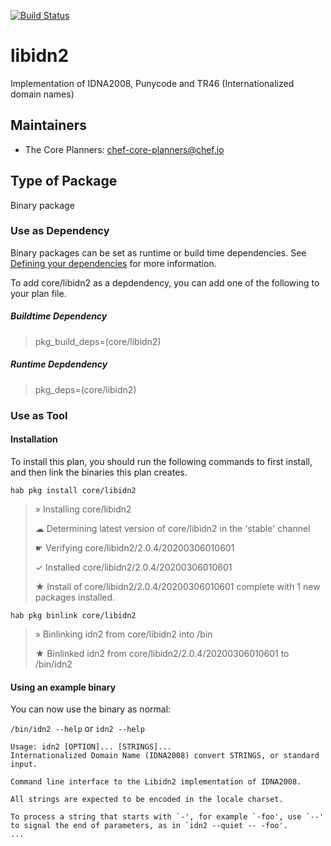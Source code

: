 [![Build Status](https://dev.azure.com/chefcorp-partnerengineering/Chef%20Base%20Plans/_apis/build/status/chef-base-plans.libidn2?branchName=master)](https://dev.azure.com/chefcorp-partnerengineering/Chef%20Base%20Plans/_build/latest?definitionId=163&branchName=master)

# libidn2

Implementation of IDNA2008, Punycode and TR46 (Internationalized domain names)

## Maintainers

* The Core Planners: <chef-core-planners@chef.io>

## Type of Package

Binary package

### Use as Dependency

Binary packages can be set as runtime or build time dependencies. See [Defining your dependencies](https://www.habitat.sh/docs/developing-packages/developing-packages/#sts=Define%20Your%20Dependencies) for more information.

To add core/libidn2 as a depdendency, you can add one of the following to your plan file.

##### Buildtime Dependency

> pkg_build_deps=(core/libidn2)

##### Runtime Depdendency

> pkg_deps=(core/libidn2)

### Use as Tool

#### Installation

To install this plan, you should run the following commands to first install, and then link the binaries this plan creates.

`hab pkg install core/libidn2`

> » Installing core/libidn2
>
> ☁ Determining latest version of core/libidn2 in the 'stable' channel
>
> ☛ Verifying core/libidn2/2.0.4/20200306010601
>
> ✓ Installed core/libidn2/2.0.4/20200306010601
>
> ★ Install of core/libidn2/2.0.4/20200306010601 complete with 1 new packages installed.

`hab pkg binlink core/libidn2`

> » Binlinking idn2 from core/libidn2 into /bin
>
> ★ Binlinked idn2 from core/libidn2/2.0.4/20200306010601 to /bin/idn2

#### Using an example binary
You can now use the binary as normal:

`/bin/idn2 --help` or `idn2 --help`

```
Usage: idn2 [OPTION]... [STRINGS]...
Internationalized Domain Name (IDNA2008) convert STRINGS, or standard input.

Command line interface to the Libidn2 implementation of IDNA2008.

All strings are expected to be encoded in the locale charset.

To process a string that starts with `-', for example `-foo', use `--'
to signal the end of parameters, as in `idn2 --quiet -- -foo'.
...
```
